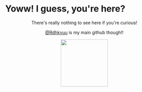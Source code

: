 # Yoww! I guess, you're here?


<p align="center"> There's really nothing to see here if you're curious! </p>
<p align="center"> <a href="https://github.com/Rdhkyuu" target="__blank">@Rdhkyuu</a> is my main github though!! </p>

<div align="center"> 
     <img src="https://media.tenor.com/2Z6UjECfmFsAAAAi/honest-reaction-omori.gif" width="150px"/>
 </div>





<!-- Proudly created with GPRM ( https://gprm.itsvg.in ) -->
<!-- Proudly created with GPRM ( https://gprm.itsvg.in ) --> 
